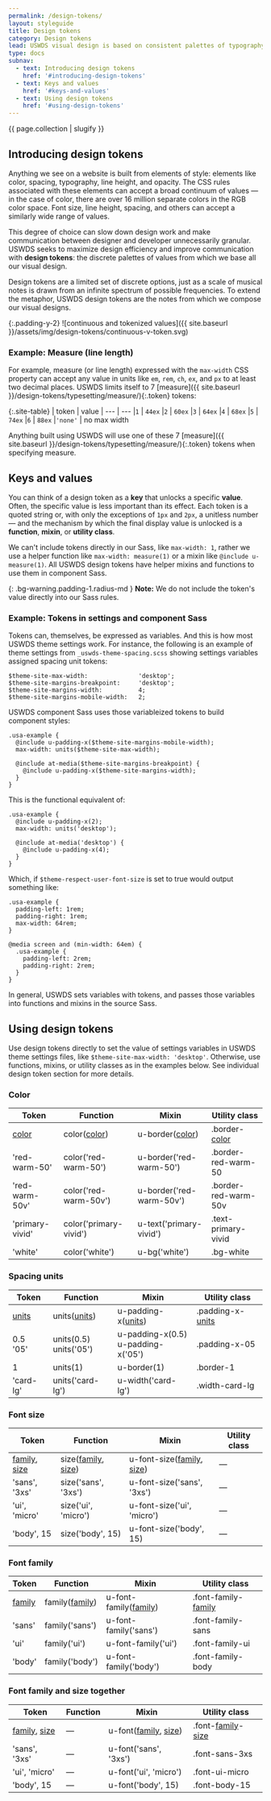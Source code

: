 ```yaml
---
permalink: /design-tokens/
layout: styleguide
title: Design tokens
category: Design tokens
lead: USWDS visual design is based on consistent palettes of typography, spacing units, color, and other discrete elements of style we call **design tokens**{:.font-lang-8}.
type: docs
subnav:
  - text: Introducing design tokens
    href: '#introducing-design-tokens'
  - text: Keys and values
    href: '#keys-and-values'
  - text: Using design tokens
    href: '#using-design-tokens'
---
```


{{ page.collection | slugify }}

## Introducing design tokens

Anything we see on a website is built from elements of style: elements like color, spacing, typography, line height, and opacity. The CSS rules associated with these elements can accept a broad continuum of values — in the case of color, there are over 16 million separate colors in the RGB color space. Font size, line height, spacing, and others can accept a similarly wide range of values.

This degree of choice can slow down design work and make communication between designer and developer unnecessarily granular. USWDS seeks to maximize design efficiency and improve communication with **design tokens**: the discrete palettes of values from which we base all our visual design.

Design tokens are a limited set of discrete options, just as a scale of musical notes is drawn from an infinite spectrum of possible frequencies. To extend the metaphor, USWDS design tokens are the notes from which we compose our visual designs.

{:.padding-y-2}
![continuous and tokenized values]({{ site.baseurl }}/assets/img/design-tokens/continuous-v-token.svg)

### Example: Measure (line length)
For example, measure (or line length) expressed with the `max-width` CSS property can accept any value in units like `em`, `rem`, `ch`, `ex`, and `px` to at least two decimal places. USWDS limits itself to 7 [measure]({{ site.baseurl }}/design-tokens/typesetting/measure/){:.token} tokens:

{:.site-table}
| token   | value
| ---     | ---
|`1`      | `44ex`
|`2`      | `60ex`
|`3`      | `64ex`
|`4`      | `68ex`
|`5`      | `74ex`
|`6`      | `88ex`
|`'none'` | no max width

Anything built using USWDS will use one of these 7 [measure]({{ site.baseurl }}/design-tokens/typesetting/measure/){:.token} tokens when specifying measure.

## Keys and values
You can think of a design token as a **key** that unlocks a specific **value**. Often, the specific value is less important than its effect. Each token is a quoted string or, with only the exceptions of `1px` and `2px`, a unitless number — and the mechanism by which the final display value is unlocked is a **function**, **mixin**, or **utility class**.

We can't include tokens directly in our Sass, like `max-width: 1`, rather we use a helper function like `max-width: measure(1)` or a mixin like `@include u-measure(1)`. All USWDS design tokens have helper mixins and functions to use them in component Sass.

{: .bg-warning.padding-1.radius-md }
**Note:** We do not include the token's value directly into our Sass rules.

### Example: Tokens in settings and component Sass

Tokens can, themselves, be expressed as variables. And this is how most USWDS theme settings work. For instance, the following is an example of theme settings from `_uswds-theme-spacing.scss` showing settings variables assigned spacing unit tokens:

```
$theme-site-max-width:              'desktop';
$theme-site-margins-breakpoint:     'desktop';
$theme-site-margins-width:          4;
$theme-site-margins-mobile-width:   2;
```

USWDS component Sass uses those variableized tokens to build component styles:

```
.usa-example {
  @include u-padding-x($theme-site-margins-mobile-width);
  max-width: units($theme-site-max-width);

  @include at-media($theme-site-margins-breakpoint) {
    @include u-padding-x($theme-site-margins-width);
  }
}
```

This is the functional equivalent of:

```
.usa-example {
  @include u-padding-x(2);
  max-width: units('desktop');

  @include at-media('desktop') {
    @include u-padding-x(4);
  }
}
```

Which, if `$theme-respect-user-font-size` is set to true would output something like:

```
.usa-example {
  padding-left: 1rem;
  padding-right: 1rem;
  max-width: 64rem;
}

@media screen and (min-width: 64em) {
  .usa-example {
    padding-left: 2rem;
    padding-right: 2rem;
  }
}
```

In general, USWDS sets variables with tokens, and passes those variables into functions and mixins in the source Sass.

## Using design tokens

Use design tokens directly to set the value of settings variables in USWDS theme settings files, like `$theme-site-max-width: 'desktop'`. Otherwise, use functions, mixins, or utility classes as in the examples below. See individual design token section for more details.

### Color
<div class="site-table-wrapper">
  <table class="usa-table--borderless site-table-responsive">
    <thead>
      <tr>
        <th scope="col" class="tablet:maxw-card-lg">Token</th>
        <th scope="col">Function</th>
        <th scope="col">Mixin</th>
        <th scope="col">Utility class</th>
      </tr>
    </thead>
    <tbody class="font-mono-2xs">
      <tr>
        <td scope="row" data-title="Token" class="tablet:text-no-wrap tablet:maxw-card-lg">
          <span>
            <a href="{{ site.baseurl }}/design-tokens/color/" class="token">color</a>
          </span>
        </td>
        <td data-title="Function">
          <span>
            color(<a href="{{ site.baseurl }}/design-tokens/color/" class="token">color</a>)
          </span>
        </td>
        <td data-title="Mixin">
          <span>
            u-border(<a href="{{ site.baseurl }}/design-tokens/color/" class="token">color</a>)
          </span>
        </td>
        <td data-title="Utility class">
          <span>
            .border-<a href="{{ site.baseurl }}/design-tokens/color/" class="token">color</a>
          </span>
        </td>
      </tr>
      <tr>
        <td scope="row" data-title="Token" class="tablet:text-no-wrap tablet:maxw-card-lg">
          <span>
            'red-warm-50'
          </span>
        </td>
        <td data-title="Function">
          <span>
            color('red-warm-50')
          </span>
        </td>
        <td data-title="Mixin">
          <span>
            u-border('red-warm-50')
          </span>
        </td>
        <td data-title="Utility class">
          <span>
            .border-red-warm-50
          </span>
        </td>
      </tr>
      <tr>
        <td scope="row" data-title="Token" class="tablet:text-no-wrap tablet:maxw-card-lg">
          <span>
            'red-warm-50v'
          </span>
        </td>
        <td data-title="Function">
          <span>
            color('red-warm-50v')
          </span>
        </td>
        <td data-title="Mixin">
          <span>
            u-border('red-warm-50v')
          </span>
        </td>
        <td data-title="Utility class">
          <span>
            .border-red-warm-50v
          </span>
        </td>
      </tr>
      <tr>
        <td scope="row" data-title="Token" class="tablet:text-no-wrap tablet:maxw-card-lg">
          <span>
            'primary-vivid'
          </span>
        </td>
        <td data-title="Function">
          <span>
            color('primary-vivid')
          </span>
        </td>
        <td data-title="Mixin">
          <span>
            u-text('primary-vivid')
          </span>
        </td>
        <td data-title="Utility class">
          <span>
            .text-primary-vivid
          </span>
        </td>
      </tr>
      <tr>
        <td scope="row" data-title="Token" class="tablet:text-no-wrap tablet:maxw-card-lg">
          <span>
            'white'
          </span>
        </td>
        <td data-title="Function">
          <span>
            color('white')
          </span>
        </td>
        <td data-title="Mixin">
          <span>
            u-bg('white')
          </span>
        </td>
        <td data-title="Utility class">
          <span>
            .bg-white
          </span>
        </td>
      </tr>
    </tbody>
  </table>
</div>

### Spacing units
<div class="site-table-wrapper">
  <table class="usa-table--borderless site-table-responsive">
    <thead>
      <tr>
        <th scope="col" class="tablet:maxw-card-lg">Token</th>
        <th scope="col">Function</th>
        <th scope="col">Mixin</th>
        <th scope="col">Utility class</th>
      </tr>
    </thead>
    <tbody class="font-mono-2xs">
      <tr>
        <td scope="row" data-title="Token" class="tablet:text-no-wrap tablet:maxw-card-lg">
          <span>
            <a href="{{ site.baseurl }}/design-tokens/spacing-units/" class="token">units</a>
          </span>
        </td>
        <td data-title="Function">
          <span>
            units(<a href="{{ site.baseurl }}/design-tokens/spacing-units/" class="token">units</a>)
          </span>
        </td>
        <td data-title="Mixin">
          <span>
            u-padding-x(<a href="{{ site.baseurl }}/design-tokens/spacing-units/" class="token">units</a>)
          </span>
        </td>
        <td data-title="Utility class">
          <span>
            .padding-x-<a href="{{ site.baseurl }}/design-tokens/spacing-units/" class="token">units</a>
          </span>
        </td>
      </tr>
      <tr>
        <td scope="row" data-title="Token" class="tablet:text-no-wrap tablet:maxw-card-lg">
          <span>
            0.5<br/>
            <span class="display-inline-block padding-top-05">'05'</span>
          </span>
        </td>
        <td data-title="Function">
          <span>
            units(0.5)<br/>
            <span class="display-inline-block padding-top-05">units('05')</span>
          </span>
        </td>
        <td data-title="Mixin">
          <span>
            u-padding-x(0.5)<br/>
            <span class="display-inline-block padding-top-05">u-padding-x('05')</span>
          </span>
        </td>
        <td data-title="Utility class">
          <span>
            .padding-x-05
          </span>
        </td>
      </tr>
      <tr>
        <td scope="row" data-title="Token" class="tablet:text-no-wrap tablet:maxw-card-lg">
          <span>
            1
          </span>
        </td>
        <td data-title="Function">
          <span>
            units(1)
          </span>
        </td>
        <td data-title="Mixin">
          <span>
            u-border(1)
          </span>
        </td>
        <td data-title="Utility class">
          <span>
            .border-1
          </span>
        </td>
      </tr>
      <tr>
        <td scope="row" data-title="Token" class="tablet:text-no-wrap tablet:maxw-card-lg">
          <span>
            'card-lg'
          </span>
        </td>
        <td data-title="Function">
          <span>
            units('card-lg')
          </span>
        </td>
        <td data-title="Mixin">
          <span>
            u-width('card-lg')
          </span>
        </td>
        <td data-title="Utility class">
          <span>
            .width-card-lg
          </span>
        </td>
      </tr>
    </tbody>
  </table>
</div>

### Font size
<div class="site-table-wrapper">
  <table class="usa-table--borderless site-table-responsive">
    <thead>
      <tr>
        <th scope="col" class="tablet:maxw-card-lg">Token</th>
        <th scope="col">Function</th>
        <th scope="col">Mixin</th>
        <th scope="col">Utility class</th>
      </tr>
    </thead>
    <tbody class="font-mono-2xs">
      <tr>
        <td scope="row" data-title="Token" class="tablet:text-no-wrap tablet:maxw-card-lg">
          <span>
            <a href="{{ site.baseurl }}/design-tokens/typesetting/font-family" class="token">family</a>,
            <a href="{{ site.baseurl }}/design-tokens/typesetting/font-size/" class="token">size</a>
          </span>
        </td>
        <td data-title="Function">
          <span>
            size(<a href="{{ site.baseurl }}/design-tokens/typesetting/font-family" class="token">family</a>, <a href="{{ site.baseurl }}/design-tokens/typesetting/font-size/" class="token">size</a>)
          </span>
        </td>
        <td data-title="Mixin">
          <span>
            u-font-size(<a href="{{ site.baseurl }}/design-tokens/typesetting/font-family" class="token">family</a>, <a href="{{ site.baseurl }}/design-tokens/typesetting/font-size/" class="token">size</a>)
          </span>
        </td>
        <td data-title="Utility class">
          <span>
            —
          </span>
        </td>
      </tr>
      <tr>
        <td scope="row" data-title="Token" class="tablet:text-no-wrap tablet:maxw-card-lg">
          <span>
            'sans', '3xs'
          </span>
        </td>
        <td data-title="Function">
          <span>
            size('sans', '3xs')
          </span>
        </td>
        <td data-title="Mixin">
          <span>
            u-font-size('sans', '3xs')
          </span>
        </td>
        <td data-title="Utility class">
          <span>
            —
          </span>
        </td>
      </tr>
      <tr>
        <td scope="row" data-title="Token" class="tablet:text-no-wrap tablet:maxw-card-lg">
          <span>
            'ui', 'micro'
          </span>
        </td>
        <td data-title="Function">
          <span>
            size('ui', 'micro')
          </span>
        </td>
        <td data-title="Mixin">
          <span>
            u-font-size('ui', 'micro')
          </span>
        </td>
        <td data-title="Utility class">
          <span>
            —
          </span>
        </td>
      </tr>
      <tr>
        <td scope="row" data-title="Token" class="tablet:text-no-wrap tablet:maxw-card-lg">
          <span>
            'body', 15
          </span>
        </td>
        <td data-title="Function">
          <span>
            size('body', 15)
          </span>
        </td>
        <td data-title="Mixin">
          <span>
            u-font-size('body', 15)
          </span>
        </td>
        <td data-title="Utility class">
          <span>
            —
          </span>
        </td>
      </tr>
    </tbody>
  </table>
</div>

### Font family
<div class="site-table-wrapper">
  <table class="usa-table--borderless site-table-responsive">
    <thead>
      <tr>
        <th scope="col" class="tablet:maxw-card-lg">Token</th>
        <th scope="col">Function</th>
        <th scope="col">Mixin</th>
        <th scope="col">Utility class</th>
      </tr>
    </thead>
    <tbody class="font-mono-2xs">
      <tr>
        <td scope="row" data-title="Token" class="tablet:text-no-wrap tablet:maxw-card-lg">
          <span>
            <a href="{{ site.baseurl }}/design-tokens/typesetting/font-family" class="token">family</a>
          </span>
        </td>
        <td data-title="Function">
          <span>
            family(<a href="{{ site.baseurl }}/design-tokens/typesetting/font-family" class="token">family</a>)
          </span>
        </td>
        <td data-title="Mixin">
          <span>
            u-font-family(<a href="{{ site.baseurl }}/design-tokens/typesetting/font-family" class="token">family</a>)
          </span>
        </td>
        <td data-title="Utility class">
          <span>
            .font-family-<a href="{{ site.baseurl }}/design-tokens/typesetting/font-family" class="token">family</a>
          </span>
        </td>
      </tr>
      <tr>
        <td scope="row" data-title="Token" class="tablet:text-no-wrap tablet:maxw-card-lg">
          <span>
            'sans'
          </span>
        </td>
        <td data-title="Function">
          <span>
            family('sans')
          </span>
        </td>
        <td data-title="Mixin">
          <span>
            u-font-family('sans')
          </span>
        </td>
        <td data-title="Utility class">
          <span>
            .font-family-sans
          </span>
        </td>
      </tr>
      <tr>
        <td scope="row" data-title="Token" class="tablet:text-no-wrap tablet:maxw-card-lg">
          <span>
            'ui'
          </span>
        </td>
        <td data-title="Function">
          <span>
            family('ui')
          </span>
        </td>
        <td data-title="Mixin">
          <span>
            u-font-family('ui')
          </span>
        </td>
        <td data-title="Utility class">
          <span>
            .font-family-ui
          </span>
        </td>
      </tr>
      <tr>
        <td scope="row" data-title="Token" class="tablet:text-no-wrap tablet:maxw-card-lg">
          <span>
            'body'
          </span>
        </td>
        <td data-title="Function">
          <span>
            family('body')
          </span>
        </td>
        <td data-title="Mixin">
          <span>
            u-font-family('body')
          </span>
        </td>
        <td data-title="Utility class">
          <span>
            .font-family-body
          </span>
        </td>
      </tr>
    </tbody>
  </table>
</div>

### Font family and size together
<div class="site-table-wrapper">
  <table class="usa-table--borderless site-table-responsive">
    <thead>
      <tr>
        <th scope="col" class="tablet:maxw-card-lg">Token</th>
        <th scope="col">Function</th>
        <th scope="col">Mixin</th>
        <th scope="col">Utility class</th>
      </tr>
    </thead>
    <tbody class="font-mono-2xs">
      <tr>
        <td scope="row" data-title="Token" class="tablet:text-no-wrap tablet:maxw-card-lg">
          <span>
            <a href="{{ site.baseurl }}/design-tokens/typesetting/font-family" class="token">family</a>,
            <a href="{{ site.baseurl }}/design-tokens/typesetting/font-size/" class="token">size</a>
          </span>
        </td>
        <td data-title="Function">
          <span>
            —
          </span>
        </td>
        <td data-title="Mixin">
          <span>
            u-font(<a href="{{ site.baseurl }}/design-tokens/typesetting/font-family" class="token">family</a>, <a href="{{ site.baseurl }}/design-tokens/typesetting/font-size/" class="token">size</a>)
          </span>
        </td>
        <td data-title="Utility class">
          <span>
            .font-<a href="{{ site.baseurl }}/design-tokens/typesetting/font-family" class="token">family</a>-<a href="{{ site.baseurl }}/design-tokens/typesetting/font-size/" class="token">size</a>
          </span>
        </td>
      </tr>
      <tr>
        <td scope="row" data-title="Token" class="tablet:text-no-wrap tablet:maxw-card-lg">
          <span>
            'sans', '3xs'
          </span>
        </td>
        <td data-title="Function">
          <span>
            —
          </span>
        </td>
        <td data-title="Mixin">
          <span>
            u-font('sans', '3xs')
          </span>
        </td>
        <td data-title="Utility class">
          <span>
            .font-sans-3xs
          </span>
        </td>
      </tr>
      <tr>
        <td scope="row" data-title="Token" class="tablet:text-no-wrap tablet:maxw-card-lg">
          <span>
            'ui', 'micro'
          </span>
        </td>
        <td data-title="Function">
          <span>
            —
          </span>
        </td>
        <td data-title="Mixin">
          <span>
            u-font('ui', 'micro')
          </span>
        </td>
        <td data-title="Utility class">
          <span>
            .font-ui-micro
          </span>
        </td>
      </tr>
      <tr>
        <td scope="row" data-title="Token" class="tablet:text-no-wrap tablet:maxw-card-lg">
          <span>
            'body', 15
          </span>
        </td>
        <td data-title="Function">
          <span>
            —
          </span>
        </td>
        <td data-title="Mixin">
          <span>
            u-font('body', 15)
          </span>
        </td>
        <td data-title="Utility class">
          <span>
            .font-body-15
          </span>
        </td>
      </tr>
    </tbody>
  </table>
</div>
